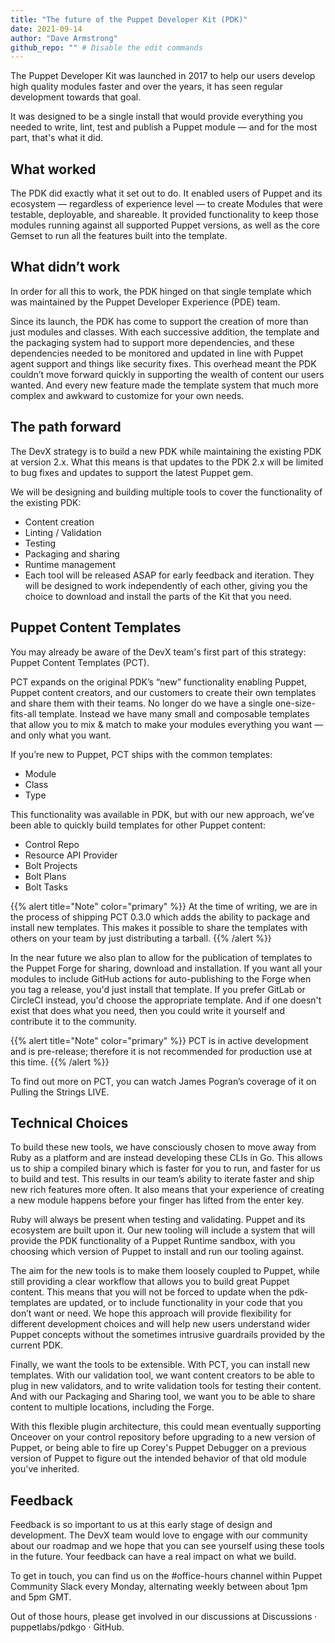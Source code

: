 ```yaml
---
title: "The future of the Puppet Developer Kit (PDK)"
date: 2021-09-14
author: "Dave Armstrong"
github_repo: "" # Disable the edit commands
---
```


The Puppet Developer Kit was launched in 2017 to help our users develop high quality modules faster and over the years, it has seen regular development towards that goal.

It was designed to be a single install that would provide everything you needed to write, lint, test and publish a Puppet module — and for the most part, that's what it did.

## What worked
The PDK did exactly what it set out to do. It enabled users of Puppet and its ecosystem — regardless of experience level — to create Modules that were testable, deployable, and shareable. It provided functionality to keep those modules running against all supported Puppet versions, as well as the core Gemset to run all the features built into the template.

## What didn’t work
In order for all this to work, the PDK hinged on that single template which was maintained by the Puppet Developer Experience (PDE) team.

Since its launch, the PDK has come to support the creation of more than just modules and classes. With each successive addition, the template and the packaging system had to support more dependencies, and these dependencies needed to be monitored and updated in line with Puppet agent support and things like security fixes. This overhead meant the PDK couldn’t move forward quickly in supporting the wealth of content our users wanted. And every new feature made the template system that much more complex and awkward to customize for your own needs.

## The path forward
The DevX strategy is to build a new PDK while maintaining the existing PDK at version 2.x. What this means is that updates to the PDK 2.x will be limited to bug fixes and updates to support the latest Puppet gem.

We will be designing and building multiple tools to cover the functionality of the existing PDK:

- Content creation
- Linting / Validation
- Testing
- Packaging and sharing
- Runtime management
- Each tool will be released ASAP for early feedback and iteration. They will be designed to work independently of each other, giving you the choice to download and install the parts of the Kit that you need.

## Puppet Content Templates
You may already be aware of the DevX team's first part of this strategy: Puppet Content Templates (PCT).

PCT expands on the original PDK’s “new” functionality enabling Puppet, Puppet content creators, and our customers to create their own templates and share them with their teams. No longer do we have a single one-size-fits-all template. Instead we have many small and composable templates that allow you to mix & match to make your modules everything you want — and only what you want.

If you’re new to Puppet, PCT ships with the common templates:

- Module
- Class
- Type

This functionality was available in PDK, but with our new approach, we’ve been able to quickly build templates for other Puppet content:

- Control Repo
- Resource API Provider
- Bolt Projects
- Bolt Plans
- Bolt Tasks

{{% alert title="Note" color="primary" %}}
At the time of writing, we are in the process of shipping PCT 0.3.0 which adds the ability to package and install new templates. This makes it possible to share the templates with others on your team by just distributing a tarball.
{{% /alert %}}

In the near future we also plan to allow for the publication of templates to the Puppet Forge for sharing, download and installation. If you want all your modules to include GitHub actions for auto-publishing to the Forge when you tag a release, you'd just install that template. If you prefer GitLab or CircleCI instead, you'd choose the appropriate template. And if one doesn't exist that does what you need, then you could write it yourself and contribute it to the community.

{{% alert title="Note" color="primary" %}}
PCT is in active development and is pre-release; therefore it is not recommended for production use at this time.
{{% /alert %}}

To find out more on PCT, you can watch James Pogran’s coverage of it on Pulling the Strings LIVE.

## Technical Choices
To build these new tools, we have consciously chosen to move away from Ruby as a platform and are instead developing these CLIs in Go. This allows us to ship a compiled binary which is faster for you to run, and faster for us to build and test. This results in our team’s ability to iterate faster and ship new rich features more often. It also means that your experience of creating a new module happens before your finger has lifted from the enter key.

Ruby will always be present when testing and validating. Puppet and its ecosystem are built upon it. Our new tooling will include a system that will provide the PDK functionality of a Puppet Runtime sandbox, with you choosing which version of Puppet to install and run our tooling against.

The aim for the new tools is to make them loosely coupled to Puppet, while still providing a clear workflow that allows you to build great Puppet content. This means that you will not be forced to update when the pdk-templates are updated, or to include functionality in your code that you don’t want or need. We hope this approach will provide flexibility for different development choices and will help new users understand wider Puppet concepts without the sometimes intrusive guardrails provided by the current PDK.

Finally, we want the tools to be extensible. With PCT, you can install new templates. With our validation tool, we want content creators to be able to plug in new validators, and to write validation tools for testing their content. And with our Packaging and Sharing tool, we want you to be able to share content to multiple locations, including the Forge.

With this flexible plugin architecture, this could mean eventually supporting Onceover on your control repository before upgrading to a new version of Puppet, or being able to fire up Corey's Puppet Debugger on a previous version of Puppet to figure out the intended behavior of that old module you've inherited.

## Feedback
Feedback is so important to us at this early stage of design and development. The DevX team would love to engage with our community about our roadmap and we hope that you can see yourself using these tools in the future. Your feedback can have a real impact on what we build.

To get in touch, you can find us on the #office-hours channel within Puppet Community Slack every Monday, alternating weekly between about 1pm and 5pm GMT.

Out of those hours, please get involved in our discussions at Discussions · puppetlabs/pdkgo · GitHub.